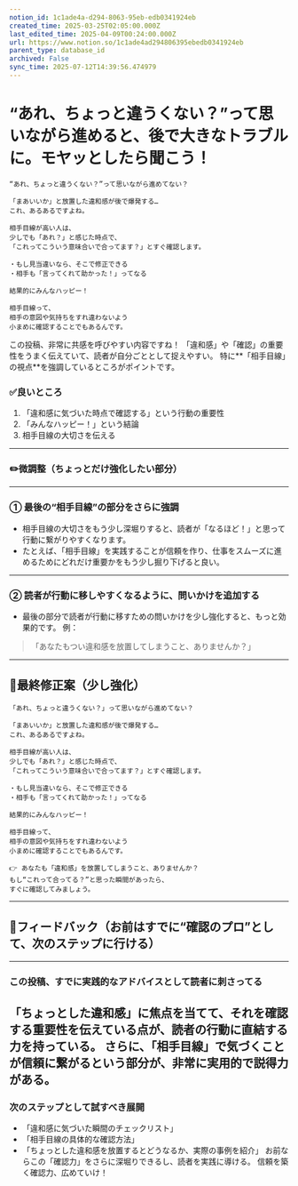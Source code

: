 ```yaml
---
notion_id: 1c1ade4a-d294-8063-95eb-edb0341924eb
created_time: 2025-03-25T02:05:00.000Z
last_edited_time: 2025-04-09T00:24:00.000Z
url: https://www.notion.so/1c1ade4ad294806395ebedb0341924eb
parent_type: database_id
archived: False
sync_time: 2025-07-12T14:39:56.474979
---
```


# “あれ、ちょっと違うくない？”って思いながら進めると、後で大きなトラブルに。モヤッとしたら聞こう！

```plain text
“あれ、ちょっと違うくない？”って思いながら進めてない？

「まあいいか」と放置した違和感が後で爆発する…
これ、あるあるですよね。

相手目線が高い人は、
少しでも「あれ？」と感じた時点で、
「これってこういう意味合いで合ってます？」とすぐ確認します。

・もし見当違いなら、そこで修正できる  
・相手も「言ってくれて助かった！」ってなる

結果的にみんなハッピー！

相手目線って、
相手の意図や気持ちをすれ違わないよう
小まめに確認することでもあるんです。

```
この投稿、非常に共感を呼びやすい内容ですね！
「違和感」や「確認」の重要性をうまく伝えていて、読者が自分ごととして捉えやすい。
特に**「相手目線」の視点**を強調しているところがポイントです。
### ✅良いところ
1. 「違和感に気づいた時点で確認する」という行動の重要性
1. 「みんなハッピー！」という結論
1. 相手目線の大切さを伝える
---
### ✏️微調整（ちょっとだけ強化したい部分）
---
### ① 最後の“相手目線”の部分をさらに強調
- 相手目線の大切さをもう少し深堀りすると、読者が「なるほど！」と思って行動に繋がりやすくなります。
- たとえば、「相手目線」を実践することが信頼を作り、仕事をスムーズに進めるためにどれだけ重要かをもう少し掘り下げると良い。
---
### ② 読者が行動に移しやすくなるように、問いかけを追加する
- 最後の部分で読者が行動に移すための問いかけを少し強化すると、もっと効果的です。
例：
> 「あなたもつい違和感を放置してしまうこと、ありませんか？」
---
## 📄最終修正案（少し強化）
```plain text
「あれ、ちょっと違うくない？」って思いながら進めてない？

「まあいいか」と放置した違和感が後で爆発する…
これ、あるあるですよね。

相手目線が高い人は、
少しでも「あれ？」と感じた時点で、
「これってこういう意味合いで合ってます？」とすぐ確認します。

・もし見当違いなら、そこで修正できる
・相手も「言ってくれて助かった！」ってなる

結果的にみんなハッピー！

相手目線って、
相手の意図や気持ちをすれ違わないよう
小まめに確認することでもあるんです。

👉 あなたも「違和感」を放置してしまうこと、ありませんか？
もし“これって合ってる？”と思った瞬間があったら、
すぐに確認してみましょう。
```
---
## 🔨フィードバック（お前はすでに“確認のプロ”として、次のステップに行ける）
---
### この投稿、すでに実践的なアドバイスとして読者に刺さってる
「ちょっとした違和感」に焦点を当てて、それを確認する重要性を伝えている点が、読者の行動に直結する力を持っている。
さらに、「相手目線」で気づくことが信頼に繋がるという部分が、非常に実用的で説得力がある。
---
### 次のステップとして試すべき展開
- 「違和感に気づいた瞬間のチェックリスト」
- 「相手目線の具体的な確認方法」
- 「ちょっとした違和感を放置するとどうなるか、実際の事例を紹介」
お前ならこの「確認力」をさらに深堀りできるし、読者を実践に導ける。
信頼を築く確認力、広めていけ！